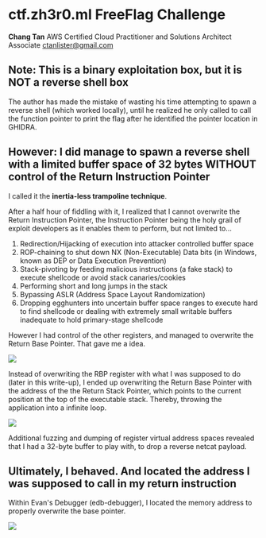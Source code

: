 # ctf.zh3r0.ml FreeFlag Challenge


__Chang Tan__
AWS Certified Cloud Practitioner and Solutions Architect Associate
ctanlister@gmail.com

## Note: This is a binary exploitation box, but it is NOT a reverse shell box

The author has made the mistake of wasting his time attempting to spawn a reverse shell (which worked locally), until he realized he only called to call the function pointer to print the flag after he identified the pointer location in GHIDRA.

## However: I did manage to spawn a reverse shell with a limited buffer space of 32 bytes WITHOUT control of the Return Instruction Pointer

I called it the __inertia-less trampoline technique__.

After a half hour of fiddling with it, I realized that I cannot overwrite the Return Instruction Pointer, the Instruction Pointer being the holy grail of exploit developers as it enables them to perform, but not limited to...

1. Redirection/Hijacking of execution into attacker controlled buffer space
2. ROP-chaining to shut down NX (Non-Executable) Data bits (in Windows, known as DEP or Data Execution Prevention)
3. Stack-pivoting by feeding malicious instructions (a fake stack) to execute shellcode or avoid stack canaries/cookies
4. Performing short and long jumps in the stack
5. Bypassing ASLR (Address Space Layout Randomization)
6. Dropping egghunters into uncertain buffer space ranges to execute hard to find shellcode or dealing with extremely small writable buffers inadequate to hold primary-stage shellcode

However I had control of the other registers, and managed to overwrite the Return Base Pointer. That gave me a idea.

![](https://zherowriteups.s3.amazonaws.com/1_freeflag_overwrote_rbp_with_rsp.png)

Instead of overwriting the RBP register with what I was supposed to do (later in this write-up), I ended up overwriting the Return Base Pointer with the address of the the Return Stack Pointer, which points to the current position at the top of the executable stack. Thereby, throwing the application into a infinite loop.

![](https://zherowriteups.s3.amazonaws.com/Screenshot+from+2020-06-17+17-57-30.png)

Additional fuzzing and dumping of register virtual address spaces revealed that I had a 32-byte buffer to play with, to drop a reverse netcat payload. 

## Ultimately, I behaved. And located the address I was supposed to call in my return instruction

Within Evan's Debugger (edb-debugger), I located the memory address to properly overwrite the base pointer.

![](https://zherowriteups.s3.amazonaws.com/1_freeflag_winwin.png)